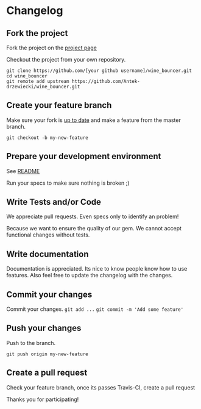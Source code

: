 Changelog
=========

## Fork the project

Fork the project on the [project page]( https://github.com/Antek-drzewiecki/wine_bouncer/fork )

Checkout the project from your own repository.

```
git clone https://github.com/[your github username]/wine_bouncer.git
cd wine_bouncer
git remote add upstream https://github.com/Antek-drzewiecki/wine_bouncer.git
```

## Create your feature branch

Make sure your fork is [up to date](https://help.github.com/articles/syncing-a-fork) and make a feature from the master branch.

`git checkout -b my-new-feature`

## Prepare your development environment

See [README](README.md#development)

Run your specs to make sure nothing is broken ;)

## Write Tests and/or Code

We appreciate pull requests. Even specs only to identify an problem! 

Because we want to ensure the quality of our gem. We cannot accept functional changes without tests.

## Write documentation

Documentation is appreciated. Its nice to know people know how to use features.
Also feel free to update the changelog with the changes.

## Commit your changes

Commit your changes. 
`git add ...`
`git commit -m 'Add some feature'`

## Push your changes

Push to the branch. 

`git push origin my-new-feature`

## Create a pull request

Check your feature branch, once its passes Travis-CI, create a pull request

Thanks you for participating!
